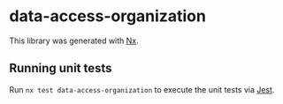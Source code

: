 # data-access-organization

This library was generated with [Nx](https://nx.dev).

## Running unit tests

Run `nx test data-access-organization` to execute the unit tests via [Jest](https://jestjs.io).
